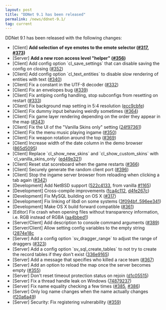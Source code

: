 ```yaml
---
layout: post
title: "DDNet 9.1 has been released"
permalink: /news/ddnet-9.1/
tag: current
---
```

DDNet 9.1 has been released with the following changes:

<ul>
<li>[Client] <b>Add selection of eye emotes to the emote selector (<a href="https://github.com/ddnet/ddnet/pull/317">#317</a>, <a href="https://github.com/ddnet/ddnet/pull/373">#373</a>)</b></li>
<li>[Server] <b>Add a new rcon access level "helper" (<a href="https://github.com/ddnet/ddnet/pull/356">#356</a>)</b></li>
<li>[Client] Add config option `cl_save_settings` that can disable saving the config on closing (<a href="https://github.com/ddnet/ddnet/pull/352">#352</a>)</li>
<li>[Client] Add config option `cl_text_entities` to disable slow rendering of entities with text (<a href="https://github.com/ddnet/ddnet/pull/340">#340</a>)</li>
<li>[Client] Fix a constant in the UTF-8 decoder (<a href="https://github.com/ddnet/ddnet/pull/332">#332</a>)</li>
<li>[Client] Fix an envelopes bug (<a href="https://github.com/ddnet/ddnet/pull/339">#339</a>)</li>
<li>[Client] Fix antiping config handling, stop subconfigs from resetting on restart (<a href="https://github.com/ddnet/ddnet/pull/333">#333</a>)</li>
<li>[Client] Fix background map setting in 5:4 resolution (<a href="https://github.com/ddnet/ddnet/commit/201782dbfccb608e861420b1025b79554cee70c2">ecc9cbfe</a>)</li>
<li>[Client] Fix dummy input behaving weirdly sometimes (<a href="https://github.com/ddnet/ddnet/pull/364">#364</a>)</li>
<li>[Client] Fix game layer rendering depending on the order they appear in the map (<a href="https://github.com/ddnet/ddnet/pull/343">#343</a>)</li>
<li>[Client] Fix the UI of the "Vanilla Skins only" setting (<a href="https://github.com/ddnet/ddnet/commit/24f973613a138895e3bc68207abb63a6ff679d49">24f97361</a>)</li>
<li>[Client] Fix the menu music playing ingame (<a href="https://github.com/ddnet/ddnet/pull/350">#350</a>)</li>
<li>[Client] Fix weapon rotation around the top (<a href="https://github.com/ddnet/ddnet/pull/369">#369</a>)</li>
<li>[Client] Increase width of the date column in the demo browser (<a href="https://github.com/ddnet/ddnet/commit/865d50950d62294f6e8b1e5b45be503ef16168fe">865d5095</a>)</li>
<li>[Client] Replace `cl_show_new_skins` and `cl_show_custom_skins` with `cl_vanilla_skins_only` (<a href="https://github.com/ddnet/ddnet/commit/ed49e3214a6bad55c9a3c2289f43c37985352f76">ed49e321</a>)</li>
<li>[Client] Reset stat scoreboard when the game restarts (<a href="https://github.com/ddnet/ddnet/pull/366">#366</a>)</li>
<li>[Client] Securely generate the random client port (<a href="https://github.com/ddnet/ddnet/pull/396">#396</a>)</li>
<li>[Client] Stop the ingame server browser from reloading when clicking a tab again (<a href="https://github.com/ddnet/ddnet/pull/342">#342</a>)</li>
<li>[Development] Add NetBSD support (<a href="https://github.com/ddnet/ddnet/commit/522c41330d1c931cc089312c331854c37fa26a86">522c4133</a>, from vanilla <a href="https://github.com/teeworlds/teeworlds/pull/1165">#1165</a>)</li>
<li>[Development] Cross-compile improvements (<a href="https://github.com/ddnet/ddnet/commit/fca4c112d49138a56a8146da9512655b9cf9cf25">fca4c112</a>, <a href="https://github.com/ddnet/ddnet/commit/d4fe267c5842f567d8cd721df22c427b6dae9106">d4fe267c</a>)</li>
<li>[Development] Fix MySQL building on OS X (<a href="https://github.com/ddnet/ddnet/pull/317">#317</a>)</li>
<li>[Development] Fix linking of libdl on some systems (<a href="https://github.com/ddnet/ddnet/compare/b3f094bf4097cc1c0ddade616a4352d9760cbf23%5E...b596ee34173fa14d0874216691c92e8192fbdf7d7">3f094bf..596ee341</a>)</li>
<li>[Development] Make OS X build forward compatible (<a href="https://github.com/ddnet/ddnet/pull/361">#361</a>)</li>
<li>[Editor] Fix crash when opening files without transparency information, i.e. RGB instead of RGBA (<a href="https://github.com/ddnet/ddnet/commit/aa4bbed178258e9157ecd6b2c82ca3292b70efdf">aa4bbed1</a>)</li>
<li>[Server/Client] Add description to console command arguments (<a href="https://github.com/ddnet/ddnet/pull/389">#389</a>)</li>
<li>[Server/Client] Allow setting config variables to the empty string (<a href="https://github.com/ddnet/ddnet/2874e18ce0218280cb73cfd68b54ecafbf731adf">2874e18c</a></li>
<li>[Server] Add a config option `sv_dragger_range` to adjust the range of draggers (<a href="https://github.com/ddnet/ddnet/pull/323">#323</a>)</li>
<li>[Server] Add a config option `sv_sql_create_tables` to not try to create the record tables if they don't exist (<a href="https://github.com/ddnet/ddnet/commit/336e916548af31d0a6c817e1faa8e639fdc2e027">336e9165</a>)</li>
<li>[Server] Add a message that specifies who killed a race team (<a href="https://github.com/ddnet/ddnet/pull/367">#367</a>)</li>
<li>[Server] Add an option to reload the map once the server becomes empty (<a href="https://github.com/ddnet/ddnet/pull/355">#355</a>)</li>
<li>[Server] Don't reset timeout protection status on rejoin (<a href="https://github.com/ddnet/ddnet/commit/d1c0551546417df011cc1f2522aa52017b584c7c">d1c05515</a>)</li>
<li>[Server] Fix a thread handle leak on Windows (<a href="https://github.com/ddnet/ddnet/commit/7487923774df3a372bb3618087a0753b435acf8d">74879237</a>)</li>
<li>[Server] Fix name equality checking a few times (<a href="https://github.com/ddnet/ddnet/pull/385">#385</a>, <a href="https://github.com/ddnet/ddnet/pull/386">#386</a>)</li>
<li>[Server] Only log name changes when the name actually changes (<a href="https://github.com/ddnet/ddnet/commit/f20a6a49343d3fa3f2b2d58bc11dfae13d646a4f">f20a6a49</a>)</li>
<li>[Server] Security: Fix registering vulnerability (<a href="https://github.com/ddnet/ddnet/pull/359">#359</a>)</li>
</ul>

